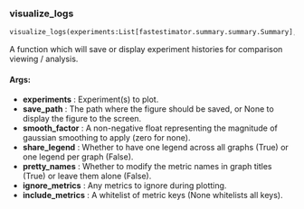 

### visualize_logs
```python
visualize_logs(experiments:List[fastestimator.summary.summary.Summary], save_path:str=None, smooth_factor:float=0, share_legend:bool=True, pretty_names:bool=False, ignore_metrics:Union[Set[str], NoneType]=None, include_metrics:Union[Set[str], NoneType]=None)
```
A function which will save or display experiment histories for comparison viewing / analysis.



#### Args:

* **experiments** :  Experiment(s) to plot.
* **save_path** :  The path where the figure should be saved, or None to display the figure to the screen.
* **smooth_factor** :  A non-negative float representing the magnitude of gaussian smoothing to apply (zero for none).
* **share_legend** :  Whether to have one legend across all graphs (True) or one legend per graph (False).
* **pretty_names** :  Whether to modify the metric names in graph titles (True) or leave them alone (False).
* **ignore_metrics** :  Any metrics to ignore during plotting.
* **include_metrics** :  A whitelist of metric keys (None whitelists all keys).